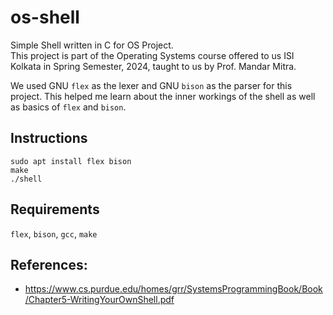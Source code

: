 # os-shell
Simple Shell written in C for OS Project.  
This project is part of the Operating Systems course offered to us ISI Kolkata in Spring Semester, 2024, taught to us by Prof. Mandar Mitra.

We used GNU `flex` as the lexer and GNU `bison` as the parser for this project. This helped me learn about the inner workings of the shell as well as basics of `flex` and `bison`.

## Instructions
```
sudo apt install flex bison
make
./shell
```

## Requirements
`flex`, `bison`, `gcc`, `make`

## References:  
- https://www.cs.purdue.edu/homes/grr/SystemsProgrammingBook/Book/Chapter5-WritingYourOwnShell.pdf

